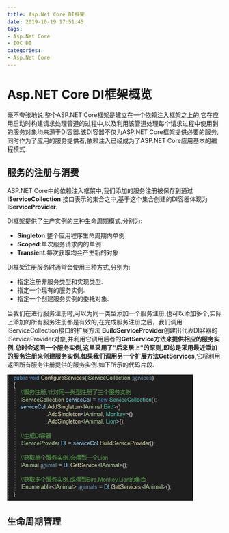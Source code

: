 ```yaml
---
title: Asp.Net Core DI框架
date: 2019-10-19 17:51:45
tags:
- Asp.Net Core
- IOC DI
categories:
- Asp.Net Core
---
```

# Asp.NET Core DI框架概览
毫不夸张地说,整个ASP.NET Core框架是建立在一个依赖注入框架之上的,它在应用启动时构建请求处理管道的过程中,以及利用该管道处理每个请求过程中使用到的服务对象均来源于DI容器.该DI容器不仅为ASP.NET Core框架提供必要的服务,同时作为了应用的服务提供者,依赖注入已经成为了ASP.NET Core应用基本的编程模式.

## 服务的注册与消费
ASP.NET Core中的依赖注入框架中,我们添加的服务注册被保存到通过 __IServiceCollection__ 接口表示的集合之中,基于这个集合创建的DI容器体现为 __IServiceProvider__.

DI框架提供了生产实例的三种生命周期模式,分别为:
* __Singleton__:整个应用程序生命周期内单例
* __Scoped__:单次服务请求内的单例
* __Transient__:每次获取均会产生新的对象

DI框架注册服务时通常会使用三种方式,分别为:
* 指定注册非服务类型和实现类型.
* 指定一个现有的服务实例.
* 指定一个创建服务实例的委托对象.

当我们在进行服务注册时,可以为同一类型添加一个服务注册,也可以添加多个,实际上添加的所有服务注册都是有效的,在完成服务注册之后，我们调用IServiceCollection接口的扩展方法  **BuildServiceProvider**创建出代表DI容器的IServiceProvider对象,并利用它调用后者的**GetService<T>**方法来提供相应的服务实例,总时会返回一个服务实例,这里采用了"后来居上"的原则,即总是采用最近添加的服务注册来创建服务实例.如果我们调用另一个扩展方法**GetServices<T>**,它将利用返回所有服务注册提供的服务实例.如下所示的代码片段.

![alt](Asp-Net-Core-DI框架/DI1.jpg)


## 生命周期管理


